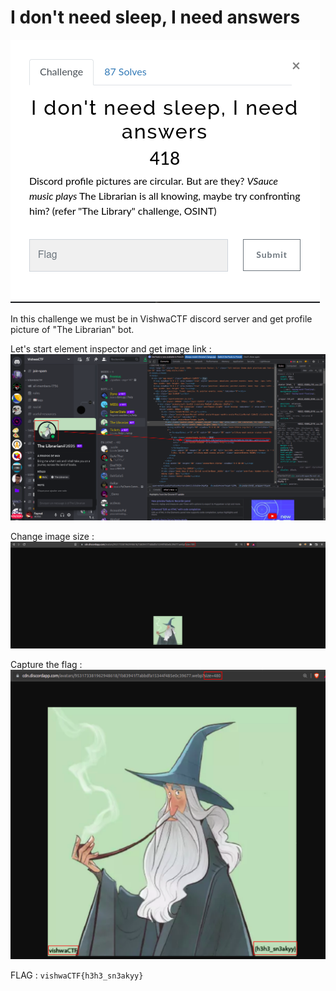 # I don't need sleep, I need answers

![](img/00.png)

In this challenge we must be in VishwaCTF discord server and get profile picture of "The Librarian" bot.

Let's start element inspector and get image link :
![](img/01.png)

Change image size :
![](img/02.png)

Capture the flag :
![](img/03.png)

FLAG : `vishwaCTF{h3h3_sn3akyy}`